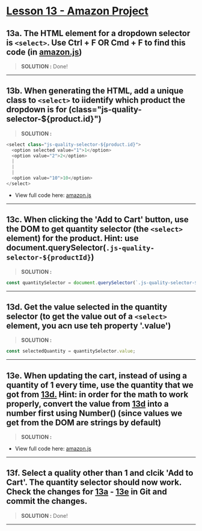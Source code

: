# [Lesson 13 - Amazon Project](https://youtu.be/EerdGm-ehJQ?t=44841)

## 13a. The HTML element for a dropdown selector is `<select>`. Use Ctrl + F OR Cmd + F to find this code (in [amazon.js](project-folder/scripts/amazon.js))   

> **SOLUTION :**
Done!

---

## 13b. When generating the HTML, add a unique class to `<select>` to iidentify which product the dropdown is for (class="js-quality-selector-${product.id}") 

> **SOLUTION :**

```js
<select class="js-quality-selector-${product.id}">
  <option selected value="1">1</option>
  <option value="2">2</option>
  |
  |
  |
  <option value="10">10</option>
</select>
```

+ View full code here: [amazon.js](project-folder/scripts/amazon.js)

---

## 13c. When clicking the 'Add to Cart' button, use the DOM to get quantity selector (the `<select>` element) for the product. Hint: use document.querySelector(`.js-quality-selector-${productId}`)

> **SOLUTION :**

```js
const quantitySelector = document.querySelector(`.js-quality-selector-${productId}`);
```

---

## 13d. Get the value selected in the quantity selector (to get the value out of a `<select>` element, you acn use teh property '.value')

> **SOLUTION :**

```js
const selectedQuantity = quantitySelector.value;
```

---

## 13e. When updating the cart, instead of using a quantity of 1 every time, use the quantity that we got from [13d.](#13d-get-the-value-selected-in-the-quantity-selector-to-get-the-value-out-of-a-select-element-you-acn-use-teh-property-value) Hint: in order for the math to work properly, convert the value from [13d](#13d-get-the-value-selected-in-the-quantity-selector-to-get-the-value-out-of-a-select-element-you-acn-use-teh-property-value) into a number first using Number() (since values we get from the DOM are strings by default)

> **SOLUTION :**

+ View full code here: [amazon.js](project-folder/scripts/amazon.js)

---

## 13f. Select a quality other than 1 and clcik 'Add to Cart'. The quantity selector should now work. Check the changes for [13a](#13a-the-html-element-for-a-dropdown-selector-is-select-use-ctrl--f-or-cmd--f-to-find-this-code-in-amazonjs) - [13e](#13e-when-updating-the-cart-instead-of-using-a-quantity-of-1-every-time-use-the-quantity-that-we-got-from-13d-hint-in-order-for-the-math-to-work-properly-convert-the-value-from-13d-into-a-number-first-using-number-since-values-we-get-from-the-dom-are-strings-by-default) in Git and commit the changes. 

> **SOLUTION :**
Done!

---